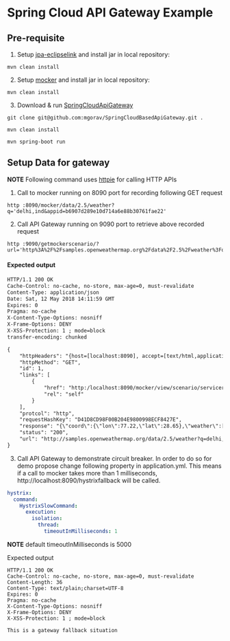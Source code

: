 # Spring Cloud API Gateway Example

## Pre-requisite

1. Setup [jpa-eclipselink](https://github.com/mgorav/jpa-eclipselink) and install jar in local repository:
```
mvn clean install 
```

2. Setup [mocker](https://github.com/mgorav/Mocker) and install jar in local repository:
```
mvn clean install 
```

3. Download & run [SpringCloudApiGateway](https://github.com/mgorav/SpringCloudBasedApiGateway)

```
git clone git@github.com:mgorav/SpringCloudBasedApiGateway.git .

mvn clean install

mvn spring-boot run
```

## Setup Data for gateway

**NOTE** Following command uses [httpie](https://httpie.org) for calling HTTP APIs

1. Call to mocker running on 8090 port for recording following GET request

```
http :8090/mocker/data/2.5/weather?q='delhi,ind&appid=b6907d289e10d714a6e88b30761fae22'
```

2. Call API Gateway running on 9090 port to retrieve above recorded request

```
http :9090/getmockerscenario/?url='http%3A%2F%2Fsamples.openweathermap.org%2Fdata%2F2.5%2Fweather%3Fq%3Ddelhi%2Cind%26appid%3Db6907d289e10d714a6e88b30761fae22'
```

#### Expected output

``` xml
HTTP/1.1 200 OK
Cache-Control: no-cache, no-store, max-age=0, must-revalidate
Content-Type: application/json
Date: Sat, 12 May 2018 14:11:59 GMT
Expires: 0
Pragma: no-cache
X-Content-Type-Options: nosniff
X-Frame-Options: DENY
X-XSS-Protection: 1 ; mode=block
transfer-encoding: chunked

{
    "httpHeaders": "{host=[localhost:8090], accept=[text/html,application/xhtml+xml,application/xml;q=0.9,*/*;q=0.8], upgrade-insecure-requests=[1], cookie=[JSESSIONID.00f59fcc=node05p9x2wen0bg8ghilh3tuflhc2.node0; _ga=GA1.1.1917776611.1522441586; iconSize=32x32; jenkins-timestamper-offset=-7200000], user-agent=[Mozilla/5.0 (Macintosh; Intel Mac OS X 10_12_4) AppleWebKit/603.1.30 (KHTML, like Gecko) Version/10.1 Safari/603.1.30], accept-language=[en-us], accept-encoding=[gzip, deflate], connection=[keep-alive]}",
    "httpMethod": "GET",
    "id": 1,
    "links": [
        {
            "href": "http:/localhost:8090/mocker/view/scenario/servicerequestresponse1",
            "rel": "self"
        }
    ],
    "protcol": "http",
    "requestHashKey": "D41D8CD98F00B204E9800998ECF8427E",
    "response": "{\"coord\":{\"lon\":77.22,\"lat\":28.65},\"weather\":[{\"id\":721,\"main\":\"Haze\",\"description\":\"haze\",\"icon\":\"50d\"}],\"base\":\"stations\",\"main\":{\"temp\":38,\"pressure\":1002,\"humidity\":25,\"temp_min\":38,\"temp_max\":38},\"visibility\":4000,\"wind\":{\"speed\":12.9,\"deg\":180,\"gust\":18},\"clouds\":{\"all\":75},\"dt\":1526122800,\"sys\":{\"type\":1,\"id\":7809,\"message\":0.0091,\"country\":\"IN\",\"sunrise\":1526083322,\"sunset\":1526131995},\"id\":1273294,\"name\":\"Delhi\",\"cod\":200}",
    "status": "200",
    "url": "http://samples.openweathermap.org/data/2.5/weather?q=delhi,ind&appid=b6907d289e10d714a6e88b30761fae22"
}
```

3. Call API Gateway to demonstrate circuit breaker. In order to do so for demo propose change following property in 
application.yml. This means if a call to mocker takes more than 1 milliseconds, http://localhost:8090/hystrixfallback
will be called. 

``` yaml
hystrix:
  command:
    HystrixSlowCommand:
      execution:
        isolation:
          thread:
            timeoutInMilliseconds: 1
```

**NOTE** default timeoutInMilliseconds is 5000

Expected output
```
HTTP/1.1 200 OK
Cache-Control: no-cache, no-store, max-age=0, must-revalidate
Content-Length: 36
Content-Type: text/plain;charset=UTF-8
Expires: 0
Pragma: no-cache
X-Content-Type-Options: nosniff
X-Frame-Options: DENY
X-XSS-Protection: 1 ; mode=block

This is a gateway fallback situation
```
